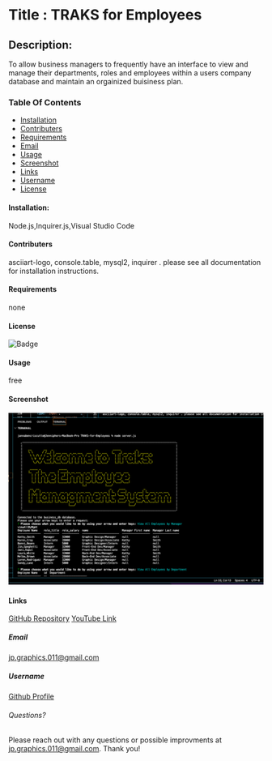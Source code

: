 # Title : TRAKS for Employees

## Description:
To allow business managers to frequently have an interface to view and manage their departments, roles and employees within a users company database and maintain an orgainized buisiness plan.

### Table Of Contents
* [Installation](#installation)
* [Contributers](#contributers)
* [Requirements](#requirements)
* [Email](#email)
* [Usage](#usage)
* [Screenshot](#screenshot)
* [Links](#links)
* [Username](#username)
* [License](#license)

#### Installation:
Node.js,Inquirer.js,Visual Studio Code

#### Contributers
asciiart-logo, console.table, mysql2, inquirer . please see all documentation for installation instructions.

#### Requirements
none

#### License
![Badge](https://img.shields.io/badge/license-MIT-green.svg)

#### Usage
free

#### Screenshot
![Screenshot](./public/Screen%20Shot%202022-05-14%20at%205.34.06%20PM.png)

#### Links
[GitHub Repository](https://github.com/jpcreativeworks/TRAKS-for-Employees.git)
[YouTube Link](https://youtu.be/nc1FlIsMJQ8)

##### Email
jp.graphics.011@gmail.com

##### Username
[Github Profile](https://github.com/jpcreativeworks)

###### Questions?
Please reach out with any questions or possible improvments at jp.graphics.011@gmail.com. Thank you!